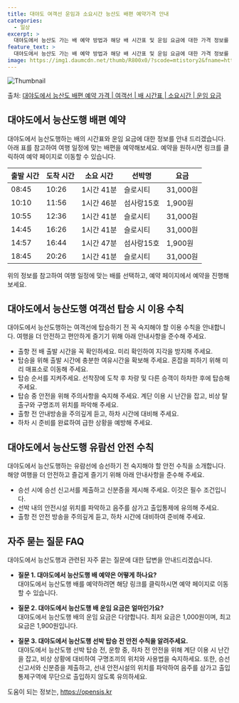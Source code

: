 ```yaml
---
title: 대야도 여객선 운임과 소요시간 능산도 배편 예약가격 안내
categories:
  - 일상
excerpt: >
  대야도에서 능산도 가는 배 예약 방법과 해당 배 시간표 및 운임 요금에 대한 가격 정보를 안내 드리겠습니다. 안전하고 재밋는 능산도행 여행을 위해 아래 정보 참고하시기 바랍니다. 능산도행 배편 예약하기 👈 클릭대야도에서 능산도행 배 시간표출발 시간도착 시간소요 시간선박명요금08:4510:261시간 41분슬로시티31,000원10:1011:561시간 46분섬사랑15호1,900원10:5512:361시간 41분슬로시티31,000원14:4516:261시간 41분슬로시티31,000원14:5716:441시간 47분섬사랑15호1,900원18:4520:261시간 41분슬로시티31,000원능산도행 배편 예약하기 👈 클릭대야도에서 능산도행 여객선 탑승 시 이용 수칙여객선 탑승 전, 꼭 알아두세요! 대야도에서 능산도행하는 여..
feature_text: >
  대야도에서 능산도 가는 배 예약 방법과 해당 배 시간표 및 운임 요금에 대한 가격 정보를 안내 드리겠습니다. 안전하고 재밋는 능산도행 여행을 위해 아래 정보 참고하시기 바랍니다. 능산도행 배편 예약하기 👈 클릭대야도에서 능산도행 배 시간표출발 시간도착 시간소요 시간선박명요금08:4510:261시간 41분슬로시티31,000원10:1011:561시간 46분섬사랑15호1,900원10:5512:361시간 41분슬로시티31,000원14:4516:261시간 41분슬로시티31,000원14:5716:441시간 47분섬사랑15호1,900원18:4520:261시간 41분슬로시티31,000원능산도행 배편 예약하기 👈 클릭대야도에서 능산도행 여객선 탑승 시 이용 수칙여객선 탑승 전, 꼭 알아두세요! 대야도에서 능산도행하는 여..
image: https://img1.daumcdn.net/thumb/R800x0/?scode=mtistory2&fname=https%3A%2F%2Fblog.kakaocdn.net%2Fdn%2FzT1Da%2FbtsHCUXkwVU%2FizhE26DKssaSVhkvyqRvVK%2Fimg.webp
---
```


![Thumbnail](https://img1.daumcdn.net/thumb/R800x0/?scode=mtistory2&fname=https%3A%2F%2Fblog.kakaocdn.net%2Fdn%2FzT1Da%2FbtsHCUXkwVU%2FizhE26DKssaSVhkvyqRvVK%2Fimg.webp)

<p>출처: <a href="https://opensis.kr/entry/%EB%8C%80%EC%95%BC%EB%8F%84%EC%97%90%EC%84%9C-%EB%8A%A5%EC%82%B0%EB%8F%84-%EB%B0%B0%ED%8E%B8-%EC%98%88%EC%95%BD-%EA%B0%80%EA%B2%A9-%EC%97%AC%EA%B0%9D%EC%84%A0-%EB%B0%B0-%EC%8B%9C%EA%B0%84%ED%91%9C-%EC%86%8C%EC%9A%94%EC%8B%9C%EA%B0%84-%EC%9A%B4%EC%9E%84-%EC%9A%94%EA%B8%88" rel="dofollow">대야도에서 능산도 배편 예약 가격 | 여객선 | 배 시간표 | 소요시간 | 운임 요금</a> </p>

## 대야도에서 능산도행 배편 예약

대야도에서 능산도행하는 배의 시간표와 운임 요금에 대한 정보를 안내 드리겠습니다. 아래 표를 참고하여 여행 일정에 맞는 배편을 예약해보세요.
예약을 원하시면 링크를 클릭하여 예약 페이지로 이동할 수 있습니다.

출발 시간 | 도착 시간 | 소요 시간 | 선박명 | 요금  
---|---|---|---|---  
08:45 | 10:26 | 1시간 41분 | 슬로시티 | 31,000원  
10:10 | 11:56 | 1시간 46분 | 섬사랑15호 | 1,900원  
10:55 | 12:36 | 1시간 41분 | 슬로시티 | 31,000원  
14:45 | 16:26 | 1시간 41분 | 슬로시티 | 31,000원  
14:57 | 16:44 | 1시간 47분 | 섬사랑15호 | 1,900원  
18:45 | 20:26 | 1시간 41분 | 슬로시티 | 31,000원  
  
위의 정보를 참고하여 여행 일정에 맞는 배를 선택하고, 예약 페이지에서 예약을 진행해보세요.

## 대야도에서 능산도행 여객선 탑승 시 이용 수칙

대야도에서 능산도행하는 여객선에 탑승하기 전 꼭 숙지해야 할 이용 수칙을 안내합니다. 여행을 더 안전하고 편안하게 즐기기 위해 아래
안내사항을 준수해 주세요.

  * 출항 전 배 출발 시간을 꼭 확인하세요. 미리 확인하여 지각을 방지해 주세요.
  * 탑승을 위해 출발 시간에 충분한 여유시간을 확보해 주세요. 혼잡을 피하기 위해 미리 매표소로 이동해 주세요.
  * 탑승 순서를 지켜주세요. 선착장에 도착 후 차량 및 다른 승객이 하차한 후에 탑승해 주세요.
  * 탑승 중 안전을 위해 주의사항을 숙지해 주세요. 계단 이용 시 난간을 잡고, 비상 탈출구와 구명조끼 위치를 파악해 주세요.
  * 출항 전 안내방송을 주의깊게 듣고, 하차 시간에 대비해 주세요.
  * 하차 시 준비를 완료하여 급한 상황을 예방해 주세요.

## 대야도에서 능산도행 유람선 안전 수칙

대야도에서 능산도행하는 유람선에 승선하기 전 숙지해야 할 안전 수칙을 소개합니다. 해양 여행을 더 안전하고 즐겁게 즐기기 위해 아래
안내사항을 준수해 주세요.

  * 승선 시에 승선 신고서를 제출하고 신분증을 제시해 주세요. 이것은 필수 조건입니다.
  * 선박 내의 안전시설 위치를 파악하고 음주를 삼가고 출입통제에 유의해 주세요.
  * 출항 전 안전 방송을 주의깊게 듣고, 하차 시간에 대비하여 준비해 주세요.

## 자주 묻는 질문 FAQ

대야도에서 능산도행과 관련된 자주 묻는 질문에 대한 답변을 안내드리겠습니다.

  * **질문 1. 대야도에서 능산도행 배 예약은 어떻게 하나요?**  
대야도에서 능산도행 배를 예약하려면 해당 링크를 클릭하시면 예약 페이지로 이동할 수 있습니다.

  * **질문 2. 대야도에서 능산도행 배 운임 요금은 얼마인가요?**  
대야도에서 능산도행 배의 운임 요금은 다양합니다. 최저 요금은 1,000원이며, 최고 요금은 1,900원입니다.

  * **질문 3. 대야도에서 능산도행 선박 탑승 전 안전 수칙을 알려주세요.**  
대야도에서 능산도행 선박 탑승 전, 운항 중, 하차 전 안전을 위해 계단 이용 시 난간을 잡고, 비상 상황에 대비하여 구명조끼의 위치와
사용법을 숙지하세요. 또한, 승선 신고서와 신분증을 제출하고, 선내 안전시설의 위치를 파악하여 음주를 삼가고 출입통제구역에 무단으로 출입하지
않도록 유의하세요.

 

도움이 되는 정보는, <a href="https://opensis.kr" rel="dofollow">https://opensis.kr</a>


